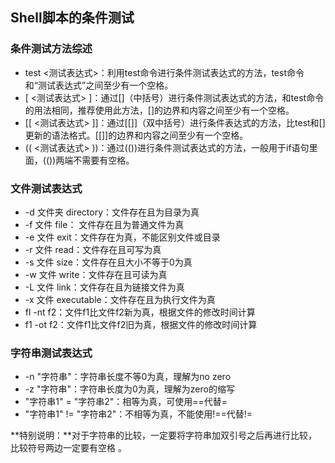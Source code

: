 ## Shell脚本的条件测试

### 条件测试方法综述

* test <测试表达式>：利用test命令进行条件测试表达式的方法，test命令和“测试表达式”之间至少有一个空格。
* [ <测试表达式> ]：通过[]（中括号）进行条件测试表达式的方法，和test命令的用法相同，推荐使用此方法，[]的边界和内容之间至少有一个空格。
* [[ <测试表达式> ]]：通过[[]]（双中括号）进行条件表达式的方法，比test和[]更新的语法格式。[[]]的边界和内容之间至少有一个空格。
* (( <测试表达式> ))：通过(())进行条件测试表达式的方法，一般用于if语句里面，(())两端不需要有空格。

### 文件测试表达式

* -d 文件夹 directory：文件存在且为目录为真
* -f 文件 file： 文件存在且为普通文件为真
* -e 文件 exit：文件存在为真，不能区别文件或目录
* -r 文件 read：文件存在且可写为真
* -s 文件 size：文件存在且大小不等于0为真
* -w 文件 write：文件存在且可读为真
* -L 文件 link：文件存在且为链接文件为真
* -x 文件 executable：文件存在且为执行文件为真
* fl -nt f2：文件f1比文件f2新为真，根据文件的修改时间计算
* f1 -ot f2：文件f1比文件f2旧为真，根据文件的修改时间计算

### 字符串测试表达式

* -n "字符串"：字符串长度不等0为真，理解为no zero
* -z "字符串"：字符串长度为0为真，理解为zero的缩写
* "字符串1" = "字符串2"：相等为真，可使用==代替=
* "字符串1" != "字符串2"：不相等为真，不能使用!==代替!=

**特别说明：**对于字符串的比较，一定要将字符串加双引号之后再进行比较，比较符号两边一定要有空格 。
